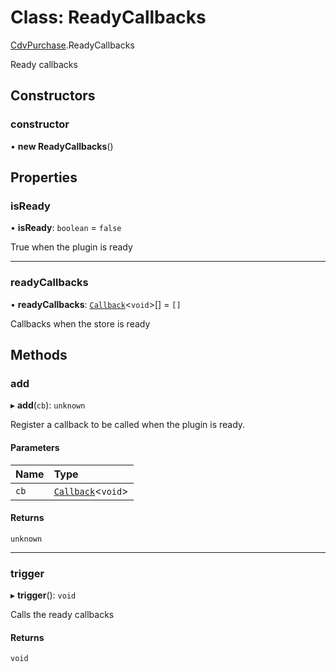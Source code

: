 # Class: ReadyCallbacks

[CdvPurchase](../modules/CdvPurchase.md).ReadyCallbacks

Ready callbacks

## Constructors

### constructor

• **new ReadyCallbacks**()

## Properties

### isReady

• **isReady**: `boolean` = `false`

True when the plugin is ready

___

### readyCallbacks

• **readyCallbacks**: [`Callback`](../modules/CdvPurchase.md#callback)<`void`\>[] = `[]`

Callbacks when the store is ready

## Methods

### add

▸ **add**(`cb`): `unknown`

Register a callback to be called when the plugin is ready.

#### Parameters

| Name | Type |
| :------ | :------ |
| `cb` | [`Callback`](../modules/CdvPurchase.md#callback)<`void`\> |

#### Returns

`unknown`

___

### trigger

▸ **trigger**(): `void`

Calls the ready callbacks

#### Returns

`void`

